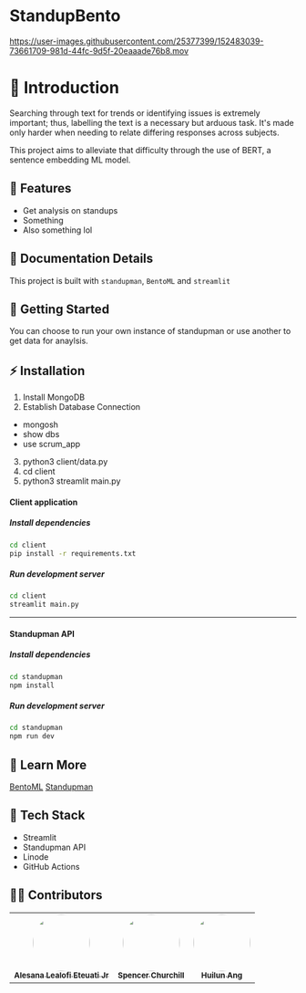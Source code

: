 # StandupBento

https://user-images.githubusercontent.com/25377399/152483039-73661709-981d-44fc-9d5f-20eaaade76b8.mov

# 💭 Introduction

Searching through text for trends or identifying issues is extremely important; thus, labelling the text is a necessary but arduous task. It's made only harder when needing to relate differing responses across subjects.

This project aims to alleviate that difficulty through the use of BERT, a sentence embedding ML model.

## 🎯 Features 

- Get analysis on standups
- Something
- Also something lol

## 📖 Documentation Details

This project is built with `standupman`, `BentoML` and `streamlit`

## 🚀 Getting Started

You can choose to run your own instance of standupman or use another to get data for anaylsis.

## ⚡ Installation

1. Install MongoDB
2. Establish Database Connection
  - mongosh
  - show dbs
  - use scrum_app
3. python3 client/data.py
4. cd client
5. python3 streamlit main.py

#### Client application
##### Install dependencies

```bash
cd client
pip install -r requirements.txt
```

##### Run development server

```bash
cd client
streamlit main.py
```

---
#### Standupman API
##### Install dependencies

```bash
cd standupman
npm install
```
##### Run development server

```bash
cd standupman
npm run dev
```
## 📖 Learn More

[BentoML](https://github.com/bentoml/BentoML)
[Standupman](https://github.com/standupman/standupman)

## :wrench: Tech Stack

- Streamlit
- Standupman API
- Linode
- GitHub Actions

## 👨‍💻 Contributors 

<table>
  <tr>
    <td align="center"><a href="https://github.com/Green-Ranger11"><img src="https://avatars.githubusercontent.com/u/39209557?v=4" width="100px;" alt="" style="border-radius:50%"/><br /><sub><b>Alesana Lealofi Eteuati Jr
</b></sub></a><br /></td>
    <td align="center"><a href="https://github.com/splch"><img src="https://avatars.githubusercontent.com/u/25377399?v=4" width="100px;" alt="" style="border-radius:50%"/><br /><sub><b>Spencer Churchill</b></sub></a><br /></td>
    <td align="center"><a href="https://github.com/huilunang"><img src="https://avatars.githubusercontent.com/u/57522846?v=4" width="100px;" alt="" style="border-radius:50%"/><br /><sub><b>Huilun Ang</b></sub></a><br /></td>
  </tr>
</table>
